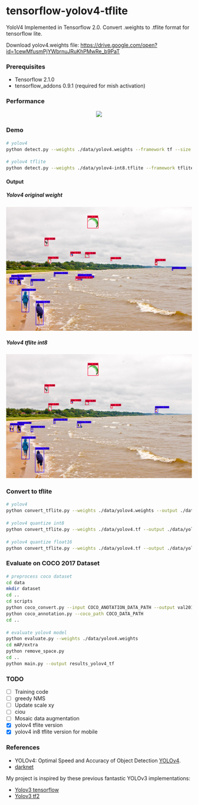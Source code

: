 # tensorflow-yolov4-tflite
YoloV4 Implemented in Tensorflow 2.0. Convert .weights to .tflite format for tensorflow lite.

Download yolov4.weights file: https://drive.google.com/open?id=1cewMfusmPjYWbrnuJRuKhPMwRe_b9PaT


### Prerequisites
* Tensorflow 2.1.0
* tensorflow_addons 0.9.1 (required for mish activation)

### Performance
<p align="center"><img src="data/performance.png" width="640"\></p>

### Demo

```bash
# yolov4
python detect.py --weights ./data/yolov4.weights --framework tf --size 608 --image ./data/kite.jpg

# yolov4 tflite
python detect.py --weights ./data/yolov4-int8.tflite --framework tflite --size 416 --image ./data/kite.jpg
```

#### Output

##### Yolov4 original weight
<p align="center"><img src="result.png" width="640"\></p>

##### Yolov4 tflite int8
<p align="center"><img src="result-int8.png" width="640"\></p>

### Convert to tflite

```bash
# yolov4
python convert_tflite.py --weights ./data/yolov4.weights --output ./data/yolov4.tflite

# yolov4 quantize int8
python convert_tflite.py --weights ./data/yolov4.tf --output ./data/yolov4-int8.tflite --quantize_mode int8

# yolov4 quantize float16
python convert_tflite.py --weights ./data/yolov4.tf --output ./data/yolov4-fp16.tflite --quantize_mode float16
```

### Evaluate on COCO 2017 Dataset
```bash
# preprocess coco dataset
cd data
mkdir dataset
cd ..
cd scripts
python coco_convert.py --input COCO_ANOTATION_DATA_PATH --output val2017.pkl
python coco_annotation.py --coco_path COCO_DATA_PATH 
cd ..

# evaluate yolov4 model
python evaluate.py --weights ./data/yolov4.weights
cd mAP/extra
python remove_space.py
cd ..
python main.py --output results_yolov4_tf

```

### TODO
* [ ] Training code
* [ ] greedy NMS
* [ ] Update scale xy
* [ ] ciou
* [ ] Mosaic data augmentation
* [x] yolov4 tflite version
* [x] yolov4 in8 tflite version for mobile

### References

  * YOLOv4: Optimal Speed and Accuracy of Object Detection [YOLOv4](https://arxiv.org/abs/2004.10934).
  * [darknet](https://github.com/AlexeyAB/darknet)
  
   My project is inspired by these previous fantastic YOLOv3 implementations:
  * [Yolov3 tensorflow](https://github.com/YunYang1994/tensorflow-yolov3)
  * [Yolov3 tf2](https://github.com/zzh8829/yolov3-tf2)
